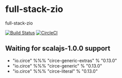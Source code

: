 # full-stack-zio

full-stack-zio

[![Build Status](https://travis-ci.org/oen9/full-stack-zio.svg?branch=master)](https://travis-ci.org/oen9/full-stack-zio)
[![CircleCI](https://circleci.com/gh/oen9/full-stack-zio.svg?style=svg)](https://circleci.com/gh/oen9/full-stack-zio)

## Waiting for scalajs-1.0.0 support

- "io.circe" %%% "circe-generic-extras" % "0.13.0"
- "io.circe" %%% "circe-generic" % "0.13.0"
- "io.circe" %%% "circe-literal" % "0.13.0"


